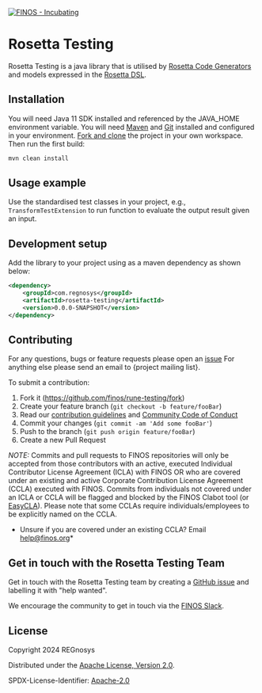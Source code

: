[![FINOS - Incubating](https://cdn.jsdelivr.net/gh/finos/contrib-toolbox@master/images/badge-incubating.svg)](https://community.finos.org/docs/governance/Software-Projects/stages/incubating)

# Rosetta Testing

Rosetta Testing is a java library that is utilised by [Rosetta Code Generators](https://github.com/REGnosys/rosetta-code-generators) and models expressed in the [Rosetta DSL](https://github.com/REGnosys/rosetta-dsl).

## Installation

You will need Java 11 SDK installed and referenced by the JAVA_HOME environment variable.
You will need [Maven](http://maven.apache.org/) and [Git](https://git-scm.com/) installed and configured in your environment.
[Fork and clone](https://help.github.com/articles/fork-a-repo) the project in your own workspace. Then run the first build:

``` sh
mvn clean install
```

## Usage example

Use the standardised test classes in your project, e.g., `TransformTestExtension`  to run function to evaluate the output result given an input.

## Development setup

Add the library to your project using as a maven dependency as shown below:

``` xml
<dependency>
    <groupId>com.regnosys</groupId>
    <artifactId>rosetta-testing</artifactId>
    <version>0.0.0-SNAPSHOT</version>
</dependency>
```

## Contributing
For any questions, bugs or feature requests please open an [issue](https://github.com/REGnosys/rosetta-testing/issues)
For anything else please send an email to {project mailing list}.

To submit a contribution:
1. Fork it (<https://github.com/finos/rune-testing/fork>)
2. Create your feature branch (`git checkout -b feature/fooBar`)
3. Read our [contribution guidelines](.github/CONTRIBUTING.md) and [Community Code of Conduct](https://www.finos.org/code-of-conduct)
4. Commit your changes (`git commit -am 'Add some fooBar'`)
5. Push to the branch (`git push origin feature/fooBar`)
6. Create a new Pull Request

_NOTE:_ Commits and pull requests to FINOS repositories will only be accepted from those contributors with an active, executed Individual Contributor License Agreement (ICLA) with FINOS OR who are covered under an existing and active Corporate Contribution License Agreement (CCLA) executed with FINOS. Commits from individuals not covered under an ICLA or CCLA will be flagged and blocked by the FINOS Clabot tool (or [EasyCLA](https://community.finos.org/docs/governance/Software-Projects/easycla)). Please note that some CCLAs require individuals/employees to be explicitly named on the CCLA.

* Unsure if you are covered under an existing CCLA? Email [help@finos.org](mailto:help@finos.org)*


## Get in touch with the Rosetta Testing Team

Get in touch with the Rosetta Testing team by creating a [GitHub issue](https://github.com/REGnosys/rosetta-testing/issues/new) and labelling it with "help wanted".

We encourage the community to get in touch via the [FINOS Slack](https://www.finos.org/blog/finos-announces-new-community-slack).

## License

Copyright 2024 REGnosys

Distributed under the [Apache License, Version 2.0](http://www.apache.org/licenses/LICENSE-2.0).

SPDX-License-Identifier: [Apache-2.0](https://spdx.org/licenses/Apache-2.0)
